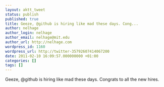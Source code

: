 ```yaml
---
layout: aktt_tweet
status: publish
published: true
title: Geeze, @github is hiring like mad these days. Cong...
author: nelhage
author_login: nelhage
author_email: nelhage@mit.edu
author_url: http://nelhage.com
wordpress_id: 1160
wordpress_url: http://twitter-35792607414067200
date: 2011-02-10 16:09:57.000000000 +01:00
categories: []
tags: []
---
```

Geeze, @github is hiring like mad these days. Congrats to all the new hires.
